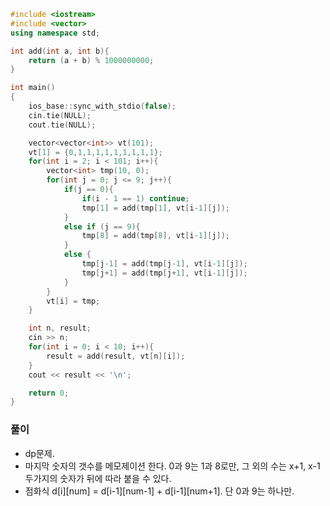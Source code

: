 ```cpp
#include <iostream>
#include <vector>
using namespace std;

int add(int a, int b){
    return (a + b) % 1000000000;
}

int main()
{
    ios_base::sync_with_stdio(false);
    cin.tie(NULL);
    cout.tie(NULL);

    vector<vector<int>> vt(101);
    vt[1] = {0,1,1,1,1,1,1,1,1,1};
    for(int i = 2; i < 101; i++){
        vector<int> tmp(10, 0);
        for(int j = 0; j <= 9; j++){
            if(j == 0){
                if(i - 1 == 1) continue;
                tmp[1] = add(tmp[1], vt[i-1][j]);
            }
            else if (j == 9){
                tmp[8] = add(tmp[8], vt[i-1][j]);
            }
            else {
                tmp[j-1] = add(tmp[j-1], vt[i-1][j]);
                tmp[j+1] = add(tmp[j+1], vt[i-1][j]);
            }
        }
        vt[i] = tmp;
    }

    int n, result;
    cin >> n;
    for(int i = 0; i < 10; i++){
        result = add(result, vt[n][i]);
    }
    cout << result << '\n';

    return 0;
}
```

### 풀이
- dp문제.
- 마지막 숫자의 갯수를 메모제이션 한다. 0과 9는 1과 8로만, 그 외의 수는 x+1, x-1 두가지의 숫자가 뒤에 따라 붙을 수 있다.
- 점화식 d[i][num] = d[i-1][num-1] + d[i-1][num+1]. 단 0과 9는 하나만.